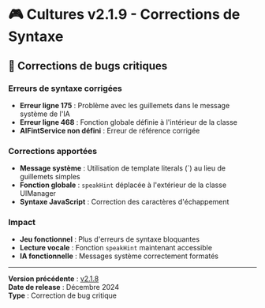 # 🎮 Cultures v2.1.9 - Corrections de Syntaxe

## 🔧 Corrections de bugs critiques

### **Erreurs de syntaxe corrigées**

- **Erreur ligne 175** : Problème avec les guillemets dans le message système de l'IA
- **Erreur ligne 468** : Fonction globale définie à l'intérieur de la classe
- **AIFintService non défini** : Erreur de référence corrigée

### **Corrections apportées**

- **Message système** : Utilisation de template literals (`) au lieu de guillemets simples
- **Fonction globale** : `speakHint` déplacée à l'extérieur de la classe UIManager
- **Syntaxe JavaScript** : Correction des caractères d'échappement

### **Impact**

- **Jeu fonctionnel** : Plus d'erreurs de syntaxe bloquantes
- **Lecture vocale** : Fonction `speakHint` maintenant accessible
- **IA fonctionnelle** : Messages système correctement formatés

---

**Version précédente** : [v2.1.8](./CHANGELOG_v2.1.8.md)  
**Date de release** : Décembre 2024  
**Type** : Correction de bug critique
